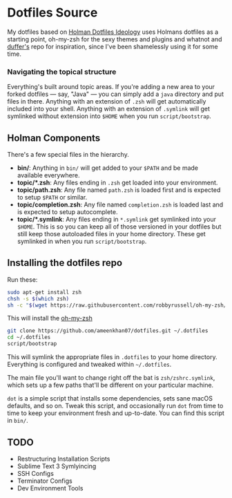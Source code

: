 # Dotfiles Source

My dotfiles based on [Holman Dotfiles Ideology](http://zachholman.com/2010/08/dotfiles-are-meant-to-be-forked/) uses Holmans dotfiles as a starting point, oh-my-zsh for the sexy themes and plugins and whatnot and [duffer's](https://github.com/dufferzafar/dotfiles) repo for inspiration, since I've been shamelessly using it for some time.


### Navigating the topical structure

Everything's built around topic areas. If you're adding a new area to your
forked dotfiles — say, "Java" — you can simply add a `java` directory and put
files in there. Anything with an extension of `.zsh` will get automatically
included into your shell. Anything with an extension of `.symlink` will get
symlinked without extension into `$HOME` when you run `script/bootstrap`.

## Holman Components

There's a few special files in the hierarchy.

- **bin/**: Anything in `bin/` will get added to your `$PATH` and be made
  available everywhere.
- **topic/\*.zsh**: Any files ending in `.zsh` get loaded into your
  environment.
- **topic/path.zsh**: Any file named `path.zsh` is loaded first and is
  expected to setup `$PATH` or similar.
- **topic/completion.zsh**: Any file named `completion.zsh` is loaded
  last and is expected to setup autocomplete.
- **topic/\*.symlink**: Any files ending in `*.symlink` get symlinked into
  your `$HOME`. This is so you can keep all of those versioned in your dotfiles
  but still keep those autoloaded files in your home directory. These get
  symlinked in when you run `script/bootstrap`.

## Installing the dotfiles repo

Run these:

```sh
sudo apt-get install zsh
chsh -s $(which zsh) 
sh -c "$(wget https://raw.githubusercontent.com/robbyrussell/oh-my-zsh/master/tools/install.sh -O -)"
```

This will install the [oh-my-zsh](https://github.com/robbyrussell/oh-my-zsh)

```sh
git clone https://github.com/ameenkhan07/dotfiles.git ~/.dotfiles
cd ~/.dotfiles
script/bootstrap
```

This will symlink the appropriate files in `.dotfiles` to your home directory.
Everything is configured and tweaked within `~/.dotfiles`.

The main file you'll want to change right off the bat is `zsh/zshrc.symlink`,
which sets up a few paths that'll be different on your particular machine.

`dot` is a simple script that installs some dependencies, sets sane macOS
defaults, and so on. Tweak this script, and occasionally run `dot` from
time to time to keep your environment fresh and up-to-date. You can find
this script in `bin/`.


## TODO

* Restructuring Installation Scripts
* Sublime Text 3 Symlyincing
* SSH Configs
* Terminator Configs
* Dev Environment Tools